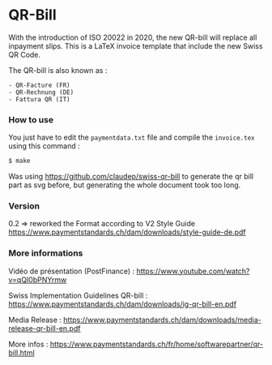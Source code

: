 # QR-Bill

With the introduction of ISO 20022 in 2020, the new QR-bill will replace all inpayment slips. This is a LaTeX invoice template that include the new Swiss QR Code.

The QR-bill is also known as :

	- QR-Facture (FR)
	- QR-Rechnung (DE)
	- Fattura QR (IT)

### How to use
You just have to edit the ```paymentdata.txt``` file and compile the ```invoice.tex``` using this command :
```sh
$ make
```

Was using https://github.com/claudep/swiss-qr-bill to generate the qr bill part as svg before, but generating the whole document took too long.

### Version
0.2 => reworked the Format according to V2 Style Guide https://www.paymentstandards.ch/dam/downloads/style-guide-de.pdf

### More informations

Vidéo de présentation (PostFinance) :
https://www.youtube.com/watch?v=qQI0bPNYrmw

Swiss Implementation Guidelines QR-bill :
https://www.paymentstandards.ch/dam/downloads/ig-qr-bill-en.pdf

Media Release :
https://www.paymentstandards.ch/dam/downloads/media-release-qr-bill-en.pdf

More infos :
https://www.paymentstandards.ch/fr/home/softwarepartner/qr-bill.html
